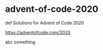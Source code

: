 # advent-of-code-2020
def
Solutions for Advent of Code 2020

https://adventofcode.com/2020

abc
something